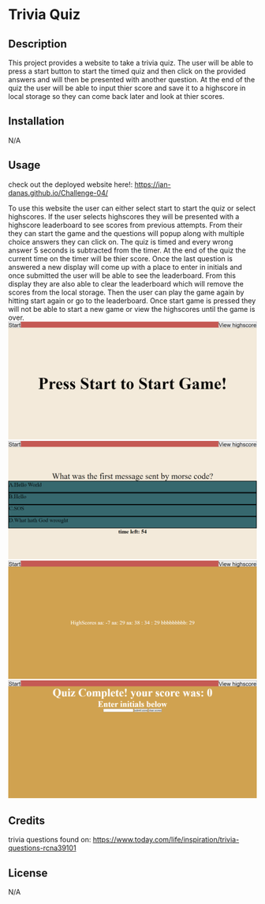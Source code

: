 # Trivia Quiz
## Description

This project provides a website to take a trivia quiz. The user will be able to press a start button to start the timed quiz and then click on the provided answers and will then be presented with another question. At the end of the quiz the user will be able to input thier score and save it to a highscore in local storage so they can come back later and look at thier scores.

## Installation
N/A

## Usage
check out the deployed website here!: https://ian-danas.github.io/Challenge-04/

To use this website the user can either select start to start the quiz or select highscores. If the user selects highscores they will be presented with a highscore leaderboard to see scores from previous attempts. From their they can start the game and the questions will popup along with multiple choice answers they can click on. The quiz is timed and every wrong answer 5 seconds is subtracted from the timer. At the end of the quiz the current time on the timer will be thier score. Once the last question is answered a new display will come up with a place to enter in initials and once submitted the user will be able to see the leaderboard. From this display they are also able to clear the leaderboard which will remove the scores from the local storage. Then the user can play the game again by hitting start again or go to the leaderboard. Once start game is pressed they will not be able to start a new game or view the highscores until the game is over.
![Alt text](./Assets/loadScrren.png "game home screen")
![Alt text](./Assets/gamePlayScreen.png "game during quiz")
![Alt text](./Assets/highscoreScreen.png "highscore screen")
![Alt text](./Assets/endGameScreen.png "end of game screen")


## Credits
trivia questions found on: https://www.today.com/life/inspiration/trivia-questions-rcna39101

## License
N/A